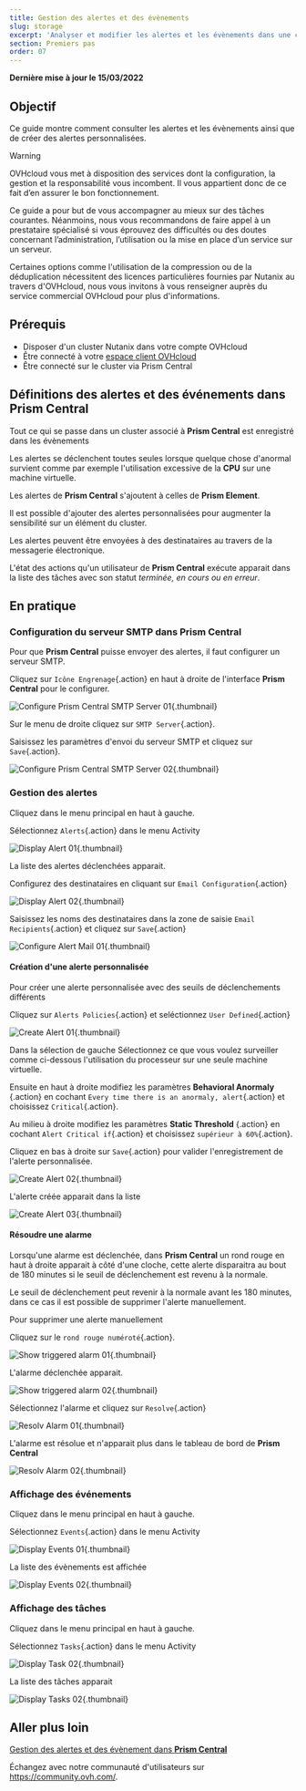 ```yaml
---
title: Gestion des alertes et des évènements
slug: storage
excerpt: 'Analyser et modifier les alertes et les évènements dans une cluster Nutanix'
section: Premiers pas
order: 07
---
```


**Dernière mise à jour le 15/03/2022**

## Objectif

Ce guide montre comment consulter les alertes et les évènements ainsi que de créer des alertes personnalisées.

> [!warning]
> OVHcloud vous met à disposition des services dont la configuration, la gestion et la responsabilité vous incombent. Il vous appartient donc de ce fait d’en assurer le bon fonctionnement.
>
> Ce guide a pour but de vous accompagner au mieux sur des tâches courantes. Néanmoins, nous vous recommandons de faire appel à un prestataire spécialisé si vous éprouvez des difficultés ou des doutes concernant l’administration, l’utilisation ou la mise en place d’un service sur un serveur.
>
> Certaines options comme l'utilisation de la compression ou de la déduplication nécessitent des licences particulières fournies par Nutanix au travers d'OVHcloud, nous vous invitons à vous renseigner auprès du service commercial OVHcloud pour plus d'informations.

## Prérequis

- Disposer d'un cluster Nutanix dans votre compte OVHcloud
- Être connecté à votre [espace client OVHcloud](https://www.ovh.com/auth/?action=gotomanager&from=https://www.ovh.com/fr/&ovhSubsidiary=fr)
- Être connecté sur le cluster via Prism Central

## Définitions des alertes et des événements dans **Prism Central**

Tout ce qui se passe dans un cluster associé à **Prism Central** est enregistré dans les évènements

Les alertes se déclenchent toutes seules lorsque quelque chose d'anormal survient comme par exemple l'utilisation excessive de la **CPU** sur une machine virtuelle. 

Les alertes de **Prism Central** s'ajoutent à celles de **Prism Element**.

Il est possible d'ajouter des alertes personnalisées pour augmenter la sensibilité sur un élément du cluster.

Les alertes peuvent être envoyées à des destinataires au travers de la messagerie électronique.

L'état des actions qu'un utilisateur de **Prism Central** exécute apparait dans la liste des tâches avec son statut *terminée, en cours ou en erreur*.

## En pratique

### Configuration du serveur SMTP dans **Prism Central**

Pour que **Prism Central** puisse envoyer des alertes, il faut configurer un serveur SMTP.

Cliquez sur `Icône Engrenage`{.action} en haut à droite de l'interface **Prism Central** pour le configurer.

![Configure Prism Central SMTP Server 01](images/ConfigurePrismCentralSmtp01.PNG){.thumbnail}

Sur le menu de droite cliquez sur `SMTP Server`{.action}.

Saisissez les paramètres d'envoi du serveur SMTP et cliquez sur `Save`{.action}.

![Configure Prism Central SMTP Server 02](images/ConfigurePrismCentralSmtp02.PNG){.thumbnail}

### Gestion des alertes 
Cliquez dans le menu principal en haut à gauche.

Sélectionnez `Alerts`{.action} dans le menu Activity

![Display Alert 01](images/DisplayAlert01.PNG){.thumbnail}

La liste des alertes déclenchées apparait. 

Configurez des destinataires en cliquant sur `Email Configuration`{.action}

![Display Alert 02](images/DisplayAlert02.PNG){.thumbnail}

Saisissez les noms des destinataires dans la zone de saisie `Email Recipients`{.action} et cliquez sur `Save`{.action}

![Configure Alert Mail 01 ](images/ConfigureAlertMail01.PNG){.thumbnail}


#### Création d'une alerte personnalisée

Pour créer une alerte personnalisée avec des seuils de déclenchements différents

Cliquez sur `Alerts Policies`{.action} et seléctionnez `User Defined`{.action}

![Create Alert 01](images/CreateAlert01.PNG){.thumbnail}

Dans la sélection de gauche Sélectionnez ce que vous voulez surveiller comme ci-dessous l'utilisation du processeur sur une seule machine virtuelle.

Ensuite en haut à droite modifiez les paramètres **Behavioral Anormaly** {.action} en cochant `Every time there is an anormaly, alert`{.action} et choisissez `Critical`{.action}.

Au milieu à droite modifiez les paramètres **Static Threshold** {.action} en cochant `Alert Critical if`{.action} et choisissez `supérieur à 60%`{.action}.

Cliquez en bas à droite sur `Save`{.action} pour valider l'enregistrement de l'alerte personnalisée.

![Create Alert 02](images/CreateAlert02.PNG){.thumbnail}

L'alerte créée apparait dans la liste

![Create Alert 03](images/CreateAlert03.PNG){.thumbnail}

#### Résoudre une alarme

Lorsqu'une alarme est déclenchée, dans **Prism Central** un rond rouge en haut à droite apparait à côté d'une cloche, cette alerte disparaitra au bout de 180 minutes si le seuil de déclenchement est revenu à la normale.

Le seuil de déclenchement peut revenir à la normale avant les 180 minutes, dans ce cas il est possible de supprimer l'alerte manuellement.

Pour supprimer une alerte manuellement

Cliquez sur le `rond rouge numéroté`{.action}.

![Show triggered alarm 01](images/ShowTriggeredAlarm01.PNG){.thumbnail}

L'alarme déclenchée apparait.

![Show triggered alarm 02](images/ShowTriggeredAlarm02.PNG){.thumbnail}

Sélectionnez l'alarme et cliquez sur `Resolve`{.action}

![Resolv Alarm 01](images/ResolvAlarm01.PNG){.thumbnail}

L'alarme est résolue et n'apparait plus dans le tableau de bord de **Prism Central**

![Resolv Alarm 02](images/ResolvAlarm02.PNG){.thumbnail}

### Affichage des événements

Cliquez dans le menu principal en haut à gauche.

Sélectionnez `Events`{.action} dans le menu Activity

![Display Events 01](images/DisplayEvents01.PNG){.thumbnail}

La liste des évènements est affichée

![Display Events 02](images/DisplayEvents02.PNG){.thumbnail}

### Affichage des tâches

Cliquez dans le menu principal en haut à gauche.

Sélectionnez `Tasks`{.action} dans le menu Activity

![Display Task 02](images/DisplayTasks01.PNG){.thumbnail}

La liste des tâches apparait

![Display Tasks 02](images/DisplayTasks02.PNG){.thumbnail}


## Aller plus loin <a name="gofurther"></a>


[Gestion des alertes et des évènement dans **Prism Central**](https://portal.nutanix.com/page/documents/details?targetId=Prism-Central-Guide-Prism-v5_20:mul-alerts-management-pc-c.html)

Échangez avec notre communauté d'utilisateurs sur <https://community.ovh.com/>.
